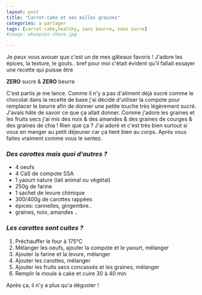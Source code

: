 ```yaml
---
layout: post
title: "Carrot-cake et ses milles graines"
categories: a partager
tags: [carrot-cake,healthy, sans beurre, sans sucre]
#image: whoopies-choco.jpg

---
```




Je peux vous avouer que c'est un de mes gâteaux favoris ! J'adore les épices, la texture, le gouts.. bref pour moi c'était évident qu'il fallait essayer une recette qui puisse être 

**ZERO** sucre & **ZERO** beurre

C'est partis je me lance. Comme il n'y a pas d'aliment déjà sucré comme le chocolat dans la recette de base j'ai décidé d'utiliser la compote pour remplacer le beurre afin de donner une petite touche très légèrement sucré. J'avais hâte de savoir ce que ça allait donner. Comme j'adore les graines et les fruits secs j'ai mis des noix & des amandes & des graines de courges & des graines de chia ! Rien que ça ? J'ai adoré et c'est très bien surtout si vous en manger au petit déjeuner car ça tient bien au corps. Après vous faites vraiment comme vous le sentez. 

### *Des carottes mais quoi d'autres ?* 

- 4 oeufs
- 4 CàS de compote SSA
- 1 yaourt nature (lait animal ou végétal)
- 250g de farine
- 1 sachet de levure chimique
- 300/400g de carottes rappées
- épices: cannelles, gingembre..
- graines, noix, amandes ..

### *Les carottes sont cuites ?*

1. Préchauffer le four à 175°C
2. Mélanger les oeufs, ajouter la compote et le yaourt, mélanger
3. Ajouter la farine et la levure, mélanger
4. Ajouter les carottes, mélanger
5. Ajouter les fruits secs concassés et les graines, mélanger
6. Remplir le moule à cake et cuire 30 à 40 min

Après ça, il n'y a plus qu'a déguster ! 